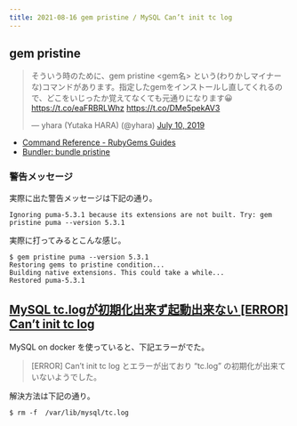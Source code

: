 ```yaml
---
title: 2021-08-16 gem pristine / MySQL Can’t init tc log
---
```


## gem pristine

<blockquote class="twitter-tweet"><p lang="ja" dir="ltr">そういう時のために、gem pristine &lt;gem名&gt; という(わりかしマイナーな)コマンドがあります。指定したgemをインストールし直してくれるので、どこをいじったか覚えてなくても元通りになります😀 <a href="https://t.co/eaFRBRLWhz">https://t.co/eaFRBRLWhz</a> <a href="https://t.co/DMe5pekAV3">https://t.co/DMe5pekAV3</a></p>&mdash; yhara (Yutaka HARA) (@yhara) <a href="https://twitter.com/yhara/status/1148812053525614593?ref_src=twsrc%5Etfw">July 10, 2019</a></blockquote> <script async src="https://platform.twitter.com/widgets.js" charset="utf-8"></script>

- [Command Reference - RubyGems Guides](https://guides.rubygems.org/command-reference/#gem-pristine)
- [Bundler: bundle pristine](https://bundler.io/man/bundle-pristine.1.html)

### 警告メッセージ

実際に出た警告メッセージは下記の通り。

```
Ignoring puma-5.3.1 because its extensions are not built. Try: gem pristine puma --version 5.3.1
```

実際に打ってみるとこんな感じ。

```
$ gem pristine puma --version 5.3.1
Restoring gems to pristine condition...
Building native extensions. This could take a while...
Restored puma-5.3.1
```

## [MySQL tc.logが初期化出来ず起動出来ない [ERROR] Can’t init tc log](https://analyzegear.co.jp/blog/442)

MySQL on docker を使っていると、下記エラーがでた。

>  [ERROR] Can’t init tc log とエラーが出ており “tc.log” の初期化が出来ていないようでした。

解決方法は下記の通り。

```console
$ rm -f  /var/lib/mysql/tc.log
```
